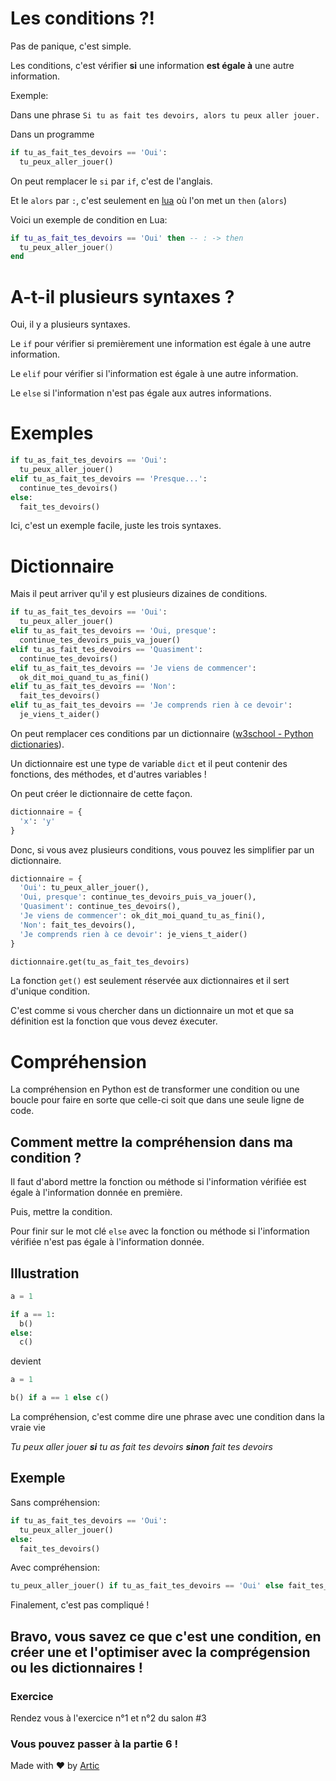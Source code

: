 # Les conditions ?!

Pas de panique, c'est simple.

Les conditions, c'est vérifier **si** une information **est égale à** une autre information.

Exemple:

Dans une phrase
`Si tu as fait tes devoirs, alors tu peux aller jouer.`

Dans un programme
```python
if tu_as_fait_tes_devoirs == 'Oui':
  tu_peux_aller_jouer()
```

On peut remplacer le `si` par `if`, c'est de l'anglais.

Et le `alors` par `:`, c'est seulement en [lua](https://fr.wikipedia.org/wiki/Lua) où l'on met un `then` (`alors`)

Voici un exemple de condition en Lua:
```lua
if tu_as_fait_tes_devoirs == 'Oui' then -- : -> then
  tu_peux_aller_jouer()
end
```

# A-t-il plusieurs syntaxes ?

Oui, il y a plusieurs syntaxes.

Le `if` pour vérifier si premièrement une information est égale à une autre information.

Le `elif` pour vérifier si l'information est égale à une autre information.

Le `else` si l'information n'est pas égale aux autres informations.

# Exemples

```python
if tu_as_fait_tes_devoirs == 'Oui':
  tu_peux_aller_jouer()
elif tu_as_fait_tes_devoirs == 'Presque...':
  continue_tes_devoirs()
else:
  fait_tes_devoirs()
```

Ici, c'est un exemple facile, juste les trois syntaxes.

# Dictionnaire

Mais il peut arriver qu'il y est plusieurs dizaines de conditions.

```python
if tu_as_fait_tes_devoirs == 'Oui':
  tu_peux_aller_jouer()
elif tu_as_fait_tes_devoirs == 'Oui, presque':
  continue_tes_devoirs_puis_va_jouer()
elif tu_as_fait_tes_devoirs == 'Quasiment':
  continue_tes_devoirs()
elif tu_as_fait_tes_devoirs == 'Je viens de commencer':
  ok_dit_moi_quand_tu_as_fini()
elif tu_as_fait_tes_devoirs == 'Non':
  fait_tes_devoirs()
elif tu_as_fait_tes_devoirs == 'Je comprends rien à ce devoir':
  je_viens_t_aider()
```

On peut remplacer ces conditions par un dictionnaire ([w3school - Python dictionaries](https://www.w3schools.com/python/python_dictionaries.asp)).

Un dictionnaire est une type de variable `dict` et il peut contenir des fonctions, des méthodes, et d'autres variables !

On peut créer le dictionnaire de cette façon.

```python
dictionnaire = {
  'x': 'y'
}
```

Donc, si vous avez plusieurs conditions, vous pouvez les simplifier par un dictionnaire.

```python
dictionnaire = {
  'Oui': tu_peux_aller_jouer(),
  'Oui, presque': continue_tes_devoirs_puis_va_jouer(),
  'Quasiment': continue_tes_devoirs(),
  'Je viens de commencer': ok_dit_moi_quand_tu_as_fini(),
  'Non': fait_tes_devoirs(),
  'Je comprends rien à ce devoir': je_viens_t_aider()
}

dictionnaire.get(tu_as_fait_tes_devoirs)
```

La fonction `get()` est seulement réservée aux dictionnaires et il sert d'unique condition.

C'est comme si vous chercher dans un dictionnaire un mot et que sa définition est la fonction que vous devez éxecuter.

# Compréhension

La compréhension en Python est de transformer une condition ou une boucle pour faire en sorte que celle-ci soit que dans une seule ligne de code.

## Comment mettre la compréhension dans ma condition ?

Il faut d'abord mettre la fonction ou méthode si l'information vérifiée est égale à l'information donnée en première.

Puis, mettre la condition.

Pour finir sur le mot clé `else` avec la fonction ou méthode si l'information vérifiée n'est pas égale à l'information donnée.

## Illustration

```python
a = 1

if a == 1:
  b()
else:
  c()
```

devient

```python
a = 1

b() if a == 1 else c()
```

La compréhension, c'est comme dire une phrase avec une condition dans la vraie vie

*Tu peux aller jouer __si__ tu as fait tes devoirs __sinon__ fait tes devoirs*

## Exemple

Sans compréhension:
```python
if tu_as_fait_tes_devoirs == 'Oui':
  tu_peux_aller_jouer()
else:
  fait_tes_devoirs()
```

Avec compréhension:
```python
tu_peux_aller_jouer() if tu_as_fait_tes_devoirs == 'Oui' else fait_tes_devoirs()
```

Finalement, c'est pas compliqué !

## Bravo, vous savez ce que c'est une condition, en créer une et l'optimiser avec la comprégension ou les dictionnaires !

### Exercice
Rendez vous à l'exercice n°1 et n°2 du salon #3

### Vous pouvez passer à la partie 6 !

Made with ❤️ by [Artic](https://discord.com/users/855783629047988274)
